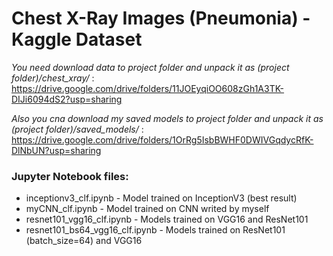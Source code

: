 # Chest X-Ray Images (Pneumonia) - Kaggle Dataset
*You need download data to project folder and unpack it as (project folder)/chest_xray/* :
https://drive.google.com/drive/folders/11JOEyqiOO608zGh1A3TK-DIJi6094dS2?usp=sharing

*Also you cna download my saved models to project folder and unpack it as (project folder)/saved_models/* :
https://drive.google.com/drive/folders/1OrRg5IsbBWHF0DWIVGqdycRfK-DlNbUN?usp=sharing
### Jupyter Notebook files:
  - inceptionv3_clf.ipynb - Model trained on InceptionV3 (best result)
  - myCNN_clf.ipynb - Model trained on CNN writed by myself
  - resnet101_vgg16_clf.ipynb - Models trained on VGG16 and ResNet101
  - resnet101_bs64_vgg16_clf.ipynb - Models trained on ResNet101 (batch_size=64) and VGG16 
